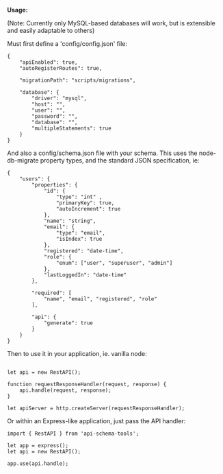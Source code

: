 **Usage:**

(Note: Currently only MySQL-based databases will work, but is extensible and easily adaptable to others)

Must first define a 'config/config.json' file:

```
{
    "apiEnabled": true,
    "autoRegisterRoutes": true,
    
    "migrationPath": "scripts/migrations",

    "database": {
        "driver": "mysql",
        "host": "",
        "user": "",
        "password": "",
        "database": "",
        "multipleStatements": true
    }
}
```


And also a config/schema.json file with your schema. This uses the node-db-migrate property types, and the standard JSON specification, ie:

```
{
    "users": {
        "properties": {
            "id": { 
                "type": "int" ,
                "primaryKey": true, 
                "autoIncrement": true
            },
            "name": "string",
            "email": {
                "type": "email",
                "isIndex": true
            },
            "registered": "date-time",
            "role": {
                "enum": ["user", "superuser", "admin"]
            },
            "lastLoggedIn": "date-time"
        },

        "required": [
            "name", "email", "registered", "role"
        ],
        
        "api": {
            "generate": true
        }
    }
}
```


Then to use it in your application, ie. vanilla node:

```import { RestAPI } from 'api-schema-tools';

let api = new RestAPI();

function requestResponseHandler(request, response) {
    api.handle(request, response);
}

let apiServer = http.createServer(requestResponseHandler);
```

Or within an Express-like application, just pass the API handler:

```
import { RestAPI } from 'api-schema-tools';

let app = express();
let api = new RestAPI();

app.use(api.handle);
```